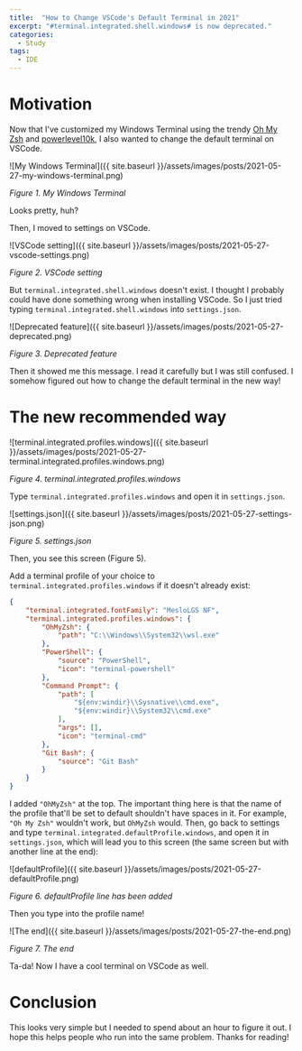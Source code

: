 ```yaml
---
title:  "How to Change VSCode's Default Terminal in 2021"
excerpt: "#terminal.integrated.shell.windows# is now deprecated."
categories:
  - Study
tags:
  - IDE
---
```


# Motivation

Now that I've customized my Windows Terminal using the trendy [Oh My Zsh](https://github.com/ohmyzsh/ohmyzsh) and [powerlevel10k](https://github.com/romkatv/powerlevel10k), I also wanted to change the default terminal on VSCode.

![My Windows Terminal]({{ site.baseurl }}/assets/images/posts/2021-05-27-my-windows-terminal.png)

*Figure 1. My Windows Terminal*

Looks pretty, huh?

Then, I moved to settings on VSCode.

![VSCode setting]({{ site.baseurl }}/assets/images/posts/2021-05-27-vscode-settings.png)

*Figure 2. VSCode setting*

But <code>terminal.integrated.shell.windows</code> doesn't exist. I thought I probably could have done something wrong when installing VSCode. So I just tried typing  <code>terminal.integrated.shell.windows</code> into <code>settings.json</code>.

![Deprecated feature]({{ site.baseurl }}/assets/images/posts/2021-05-27-deprecated.png)

*Figure 3. Deprecated feature*

Then it showed me this message. I read it carefully but I was still confused. I somehow figured out how to change the default terminal in the new way!

# The new recommended way

![terminal.integrated.profiles.windows]({{ site.baseurl }}/assets/images/posts/2021-05-27-terminal.integrated.profiles.windows.png)

*Figure 4. terminal.integrated.profiles.windows*

Type <code>terminal.integrated.profiles.windows</code> and open it in <code>settings.json</code>.

![settings.json]({{ site.baseurl }}/assets/images/posts/2021-05-27-settings-json.png)

*Figure 5. settings.json*

Then, you see this screen (Figure 5).

Add a terminal profile of your choice to <code>terminal.integrated.profiles.windows</code> if it doesn't already exist:

```json
{
    "terminal.integrated.fontFamily": "MesloLGS NF",
    "terminal.integrated.profiles.windows": {
        "OhMyZsh": {
            "path": "C:\\Windows\\System32\\wsl.exe"
        },
        "PowerShell": {
            "source": "PowerShell",
            "icon": "terminal-powershell"
        },
        "Command Prompt": {
            "path": [
                "${env:windir}\\Sysnative\\cmd.exe",
                "${env:windir}\\System32\\cmd.exe"
            ],
            "args": [],
            "icon": "terminal-cmd"
        },
        "Git Bash": {
            "source": "Git Bash"
        }
    }
}
```

I added <code>"OhMyZsh"</code> at the top. The important thing here is that the name of the profile that'll be set to default shouldn't have spaces in it. For example, <code>"Oh My Zsh"</code> wouldn't work, but <code>OhMyZsh</code> would. Then, go back to settings and type <code>terminal.integrated.defaultProfile.windows</code>, and open it in <code>settings.json</code>, which will lead you to this screen (the same screen but with another line at the end):

![defaultProfile]({{ site.baseurl }}/assets/images/posts/2021-05-27-defaultProfile.png)

*Figure 6. defaultProfile line has been added*

Then you type into the profile name!

![The end]({{ site.baseurl }}/assets/images/posts/2021-05-27-the-end.png)

*Figure 7. The end*

Ta-da! Now I have a cool terminal on VSCode as well.

# Conclusion

This looks very simple but I needed to spend about an hour to figure it out. I hope this helps people who run into the same problem. Thanks for reading!